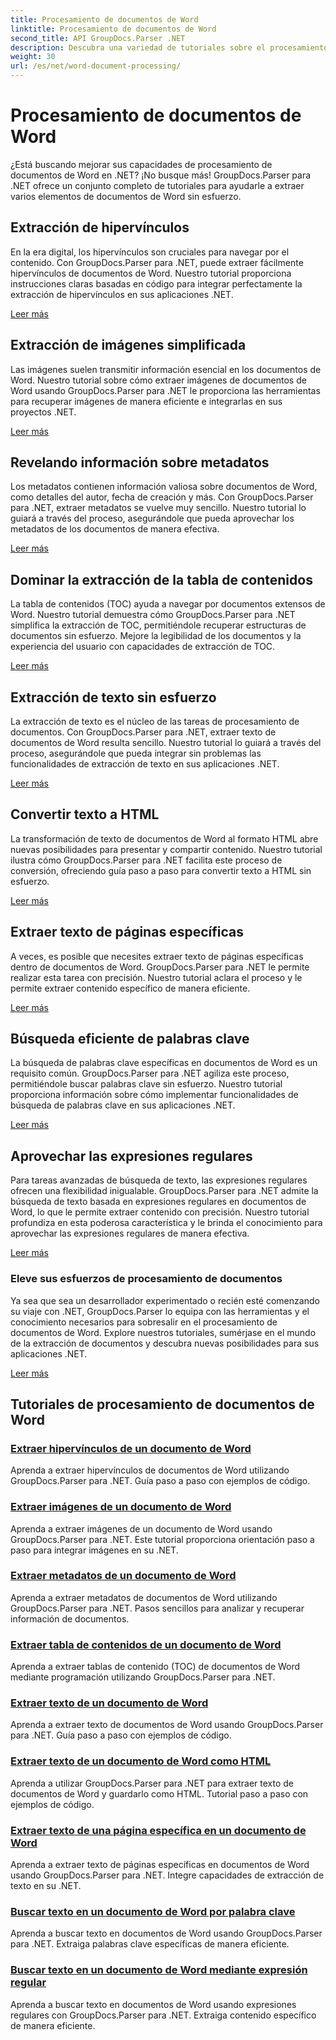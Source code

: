 ```yaml
---
title: Procesamiento de documentos de Word
linktitle: Procesamiento de documentos de Word
second_title: API GroupDocs.Parser .NET
description: Descubra una variedad de tutoriales sobre el procesamiento de documentos de Word utilizando GroupDocs.Parser para .NET. Extraiga hipervínculos, imágenes, metadatos y más.
weight: 30
url: /es/net/word-document-processing/
---
```


# Procesamiento de documentos de Word

¿Está buscando mejorar sus capacidades de procesamiento de documentos de Word en .NET? ¡No busque más! GroupDocs.Parser para .NET ofrece un conjunto completo de tutoriales para ayudarle a extraer varios elementos de documentos de Word sin esfuerzo.

## Extracción de hipervínculos
En la era digital, los hipervínculos son cruciales para navegar por el contenido. Con GroupDocs.Parser para .NET, puede extraer fácilmente hipervínculos de documentos de Word. Nuestro tutorial proporciona instrucciones claras basadas en código para integrar perfectamente la extracción de hipervínculos en sus aplicaciones .NET.

[Leer más](./extract-hyperlinks-from-word-document/)

## Extracción de imágenes simplificada
Las imágenes suelen transmitir información esencial en los documentos de Word. Nuestro tutorial sobre cómo extraer imágenes de documentos de Word usando GroupDocs.Parser para .NET le proporciona las herramientas para recuperar imágenes de manera eficiente e integrarlas en sus proyectos .NET.

[Leer más](./extract-images-from-word-document/)

## Revelando información sobre metadatos
Los metadatos contienen información valiosa sobre documentos de Word, como detalles del autor, fecha de creación y más. Con GroupDocs.Parser para .NET, extraer metadatos se vuelve muy sencillo. Nuestro tutorial lo guiará a través del proceso, asegurándole que pueda aprovechar los metadatos de los documentos de manera efectiva.

[Leer más](./extract-metadata-from-word-document/)

## Dominar la extracción de la tabla de contenidos
La tabla de contenidos (TOC) ayuda a navegar por documentos extensos de Word. Nuestro tutorial demuestra cómo GroupDocs.Parser para .NET simplifica la extracción de TOC, permitiéndole recuperar estructuras de documentos sin esfuerzo. Mejore la legibilidad de los documentos y la experiencia del usuario con capacidades de extracción de TOC.

[Leer más](./extract-table-of-contents-from-word-document/)

## Extracción de texto sin esfuerzo
La extracción de texto es el núcleo de las tareas de procesamiento de documentos. Con GroupDocs.Parser para .NET, extraer texto de documentos de Word resulta sencillo. Nuestro tutorial lo guiará a través del proceso, asegurándole que pueda integrar sin problemas las funcionalidades de extracción de texto en sus aplicaciones .NET.

[Leer más](./extract-text-from-word-document/)

## Convertir texto a HTML
La transformación de texto de documentos de Word al formato HTML abre nuevas posibilidades para presentar y compartir contenido. Nuestro tutorial ilustra cómo GroupDocs.Parser para .NET facilita este proceso de conversión, ofreciendo guía paso a paso para convertir texto a HTML sin esfuerzo.

[Leer más](./extract-text-from-word-document-as-html/)

## Extraer texto de páginas específicas
A veces, es posible que necesites extraer texto de páginas específicas dentro de documentos de Word. GroupDocs.Parser para .NET le permite realizar esta tarea con precisión. Nuestro tutorial aclara el proceso y le permite extraer contenido específico de manera eficiente.

[Leer más](./extract-text-from-specific-page-in-word-document/)

## Búsqueda eficiente de palabras clave
La búsqueda de palabras clave específicas en documentos de Word es un requisito común. GroupDocs.Parser para .NET agiliza este proceso, permitiéndole buscar palabras clave sin esfuerzo. Nuestro tutorial proporciona información sobre cómo implementar funcionalidades de búsqueda de palabras clave en sus aplicaciones .NET.

[Leer más](./search-text-in-word-document-by-keyword/)

## Aprovechar las expresiones regulares
Para tareas avanzadas de búsqueda de texto, las expresiones regulares ofrecen una flexibilidad inigualable. GroupDocs.Parser para .NET admite la búsqueda de texto basada en expresiones regulares en documentos de Word, lo que le permite extraer contenido con precisión. Nuestro tutorial profundiza en esta poderosa característica y le brinda el conocimiento para aprovechar las expresiones regulares de manera efectiva.

[Leer más](./search-text-in-word-document-by-regular-expression/)

### Eleve sus esfuerzos de procesamiento de documentos

Ya sea que sea un desarrollador experimentado o recién esté comenzando su viaje con .NET, GroupDocs.Parser lo equipa con las herramientas y el conocimiento necesarios para sobresalir en el procesamiento de documentos de Word. Explore nuestros tutoriales, sumérjase en el mundo de la extracción de documentos y descubra nuevas posibilidades para sus aplicaciones .NET.

[Leer más](./extract-hyperlinks-from-word-document/)

## Tutoriales de procesamiento de documentos de Word
### [Extraer hipervínculos de un documento de Word](./extract-hyperlinks-from-word-document/)
Aprenda a extraer hipervínculos de documentos de Word utilizando GroupDocs.Parser para .NET. Guía paso a paso con ejemplos de código.
### [Extraer imágenes de un documento de Word](./extract-images-from-word-document/)
Aprenda a extraer imágenes de un documento de Word usando GroupDocs.Parser para .NET. Este tutorial proporciona orientación paso a paso para integrar imágenes en su .NET.
### [Extraer metadatos de un documento de Word](./extract-metadata-from-word-document/)
Aprenda a extraer metadatos de documentos de Word utilizando GroupDocs.Parser para .NET. Pasos sencillos para analizar y recuperar información de documentos.
### [Extraer tabla de contenidos de un documento de Word](./extract-table-of-contents-from-word-document/)
Aprenda a extraer tablas de contenido (TOC) de documentos de Word mediante programación utilizando GroupDocs.Parser para .NET.
### [Extraer texto de un documento de Word](./extract-text-from-word-document/)
Aprenda a extraer texto de documentos de Word usando GroupDocs.Parser para .NET. Guía paso a paso con ejemplos de código.
### [Extraer texto de un documento de Word como HTML](./extract-text-from-word-document-as-html/)
Aprenda a utilizar GroupDocs.Parser para .NET para extraer texto de documentos de Word y guardarlo como HTML. Tutorial paso a paso con ejemplos de código.
### [Extraer texto de una página específica en un documento de Word](./extract-text-from-specific-page-in-word-document/)
Aprenda a extraer texto de páginas específicas en documentos de Word usando GroupDocs.Parser para .NET. Integre capacidades de extracción de texto en su .NET.
### [Buscar texto en un documento de Word por palabra clave](./search-text-in-word-document-by-keyword/)
Aprenda a buscar texto en documentos de Word usando GroupDocs.Parser para .NET. Extraiga palabras clave específicas de manera eficiente.
### [Buscar texto en un documento de Word mediante expresión regular](./search-text-in-word-document-by-regular-expression/)
Aprenda a buscar texto en documentos de Word usando expresiones regulares con GroupDocs.Parser para .NET. Extraiga contenido específico de manera eficiente.